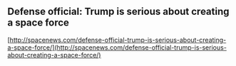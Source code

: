 ## Defense official: Trump is serious about creating a space force
  
  [http://spacenews.com/defense-official-trump-is-serious-about-creating-a-space-force/](http://spacenews.com/defense-official-trump-is-serious-about-creating-a-space-force/)